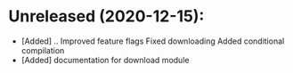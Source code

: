 
# Unreleased (2020-12-15):
- [Added] ..
    Improved feature flags
    Fixed downloading
    Added conditional compilation
- [Added] documentation for download module
